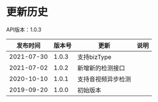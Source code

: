 # 更新历史 #
API版本：1.0.3

|发布时间|版本号|更新|说明|
|---|---|---|---|
|2021-07-30|1.0.3|支持bizType||
|2021-07-02|1.0.2|新增新的检测接口||
|2020-10-10|1.0.1|支持音视频异步检测||
|2019-09-20|1.0.0|初始版本||
